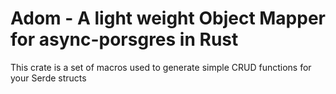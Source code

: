 # Adom - A light weight Object Mapper for async-porsgres in Rust

This crate is a set of macros used to generate simple CRUD functions for your Serde structs


